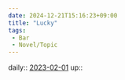 ```yaml
---
date: 2024-12-21T15:16:23+09:00
title: "Lucky"
tags:
 - Bar
 - Novel/Topic
---
```


daily:: [2023-02-01](Daily_Note/2023-02-01.md)
up::